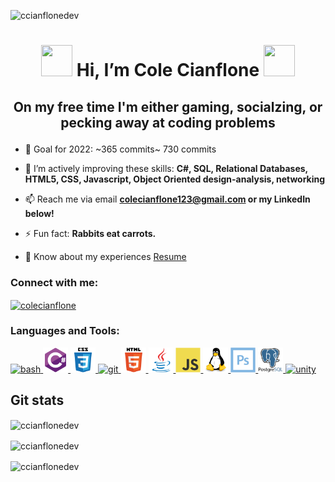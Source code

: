  <p align="left"> <img src="https://komarev.com/ghpvc/?username=ccianflonedev&label=Profile%20views&color=0e75b6&style=flat" alt="ccianflonedev" /> </p>
 
 # <p align="center"> <img src="https://raw.githubusercontent.com/nixin72/nixin72/master/wave.gif" width="50" height="50" /> Hi, I’m Cole Cianflone <img src="https://raw.githubusercontent.com/nixin72/nixin72/master/wave.gif" width="50" height="50" /> </p>
 ## <p align="center"> On my free time I'm either gaming, socialzing, or pecking away at coding problems   </p>

- 🎯 Goal for 2022: ~365 commits~ 730 commits
 
- 🌱 I’m actively improving these skills: **C#, SQL, Relational Databases, HTML5, CSS, Javascript, Object Oriented design-analysis, networking**

- 📫 Reach me via email **colecianflone123@gmail.com or my LinkedIn below!**

- ⚡ Fun fact: **Rabbits eat carrots.**

- 📄 Know about my experiences [Resume](https://github.com/CCianfloneDev/CCianfloneDev/blob/main/ColeCCResume_2022.pdf)

<!-- Social media -->
<h3 align="left">Connect with me:</h3>
<p align="left">
<a href="https://linkedin.com/in/colecianflone" target="blank"><img align="center" src="https://raw.githubusercontent.com/rahuldkjain/github-profile-readme-generator/master/src/images/icons/Social/linked-in-alt.svg" alt="colecianflone" height="30" width="40" /></a>
</p>

<!-- Toolbox Badge -->
<h3 align="left">Languages and Tools:</h3>
<p align="left"> <a href="https://www.gnu.org/software/bash/" target="_blank" rel="noreferrer"> <img src="https://www.vectorlogo.zone/logos/gnu_bash/gnu_bash-icon.svg" alt="bash" width="40" height="40"/> </a> <a href="https://www.w3schools.com/cs/" target="_blank" rel="noreferrer"> <img src="https://raw.githubusercontent.com/devicons/devicon/master/icons/csharp/csharp-original.svg" alt="csharp" width="40" height="40"/> </a> <a href="https://www.w3schools.com/css/" target="_blank" rel="noreferrer"> <img src="https://raw.githubusercontent.com/devicons/devicon/master/icons/css3/css3-original-wordmark.svg" alt="css3" width="40" height="40"/> </a> <a href="https://git-scm.com/" target="_blank" rel="noreferrer"> <img src="https://www.vectorlogo.zone/logos/git-scm/git-scm-icon.svg" alt="git" width="40" height="40"/> </a> <a href="https://www.w3.org/html/" target="_blank" rel="noreferrer"> <img src="https://raw.githubusercontent.com/devicons/devicon/master/icons/html5/html5-original-wordmark.svg" alt="html5" width="40" height="40"/> </a> <a href="https://www.java.com" target="_blank" rel="noreferrer"> <img src="https://raw.githubusercontent.com/devicons/devicon/master/icons/java/java-original.svg" alt="java" width="40" height="40"/> </a> <a href="https://developer.mozilla.org/en-US/docs/Web/JavaScript" target="_blank" rel="noreferrer"> <img src="https://raw.githubusercontent.com/devicons/devicon/master/icons/javascript/javascript-original.svg" alt="javascript" width="40" height="40"/> </a> <a href="https://www.linux.org/" target="_blank" rel="noreferrer"> <img src="https://raw.githubusercontent.com/devicons/devicon/master/icons/linux/linux-original.svg" alt="linux" width="40" height="40"/> </a> <a href="https://www.photoshop.com/en" target="_blank" rel="noreferrer"> <img src="https://raw.githubusercontent.com/devicons/devicon/master/icons/photoshop/photoshop-line.svg" alt="photoshop" width="40" height="40"/> </a> <a href="https://www.postgresql.org" target="_blank" rel="noreferrer"> <img src="https://raw.githubusercontent.com/devicons/devicon/master/icons/postgresql/postgresql-original-wordmark.svg" alt="postgresql" width="40" height="40"/> </a> <a href="https://unity.com/" target="_blank" rel="noreferrer"> <img src="https://www.vectorlogo.zone/logos/unity3d/unity3d-icon.svg" alt="unity" width="40" height="40"/> </a> </p>

<!-- Git stats -->
## Git stats ##
<p><img align="center" src="https://github-readme-streak-stats.herokuapp.com/?user=ccianflonedev&theme=dark" alt="ccianflonedev" /></p>
<p><img align="center" src="https://github-readme-stats.vercel.app/api/top-langs/?username=ccianflonedev&theme=dark" alt="ccianflonedev" /></p>
<p><img align="center" src="https://github-readme-stats.vercel.app/api?username=ccianflonedev&show_icons=true&theme=dark" alt="ccianflonedev" /></p>




